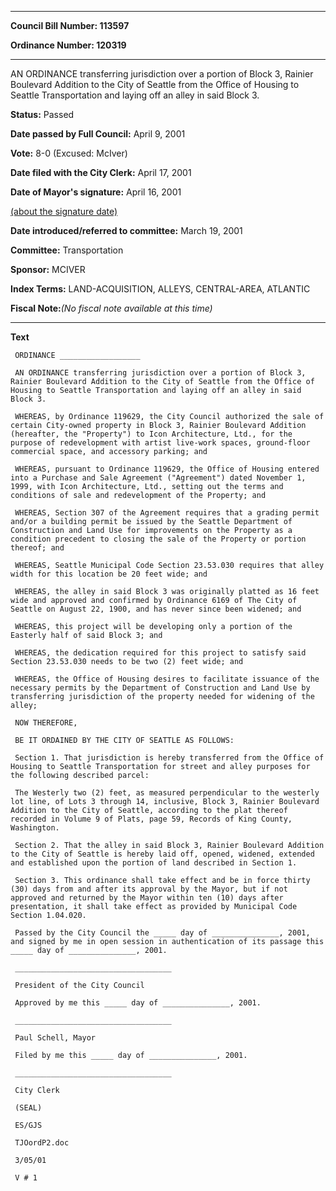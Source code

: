 

********

**Council Bill Number: 113597**
   
**Ordinance Number: 120319**
********

 AN ORDINANCE transferring jurisdiction over a portion of Block 3, Rainier Boulevard Addition to the City of Seattle from the Office of Housing to Seattle Transportation and laying off an alley in said Block 3.

**Status:** Passed
   
**Date passed by Full Council:** April 9, 2001
   
**Vote:** 8-0 (Excused: McIver)
   
**Date filed with the City Clerk:** April 17, 2001
   
**Date of Mayor's signature:** April 16, 2001
   
[(about the signature date)](/~public/approvaldate.htm)
   
   
   
**Date introduced/referred to committee:** March 19, 2001
   
**Committee:** Transportation
   
**Sponsor:** MCIVER
   
   
**Index Terms:** LAND-ACQUISITION, ALLEYS, CENTRAL-AREA, ATLANTIC

**Fiscal Note:**_(No fiscal note available at this time)_

********

**Text**
   
```
 ORDINANCE __________________

 AN ORDINANCE transferring jurisdiction over a portion of Block 3, Rainier Boulevard Addition to the City of Seattle from the Office of Housing to Seattle Transportation and laying off an alley in said Block 3.

 WHEREAS, by Ordinance 119629, the City Council authorized the sale of certain City-owned property in Block 3, Rainier Boulevard Addition (hereafter, the "Property") to Icon Architecture, Ltd., for the purpose of redevelopment with artist live-work spaces, ground-floor commercial space, and accessory parking; and

 WHEREAS, pursuant to Ordinance 119629, the Office of Housing entered into a Purchase and Sale Agreement ("Agreement") dated November 1, 1999, with Icon Architecture, Ltd., setting out the terms and conditions of sale and redevelopment of the Property; and

 WHEREAS, Section 307 of the Agreement requires that a grading permit and/or a building permit be issued by the Seattle Department of Construction and Land Use for improvements on the Property as a condition precedent to closing the sale of the Property or portion thereof; and

 WHEREAS, Seattle Municipal Code Section 23.53.030 requires that alley width for this location be 20 feet wide; and

 WHEREAS, the alley in said Block 3 was originally platted as 16 feet wide and approved and confirmed by Ordinance 6169 of The City of Seattle on August 22, 1900, and has never since been widened; and

 WHEREAS, this project will be developing only a portion of the Easterly half of said Block 3; and

 WHEREAS, the dedication required for this project to satisfy said Section 23.53.030 needs to be two (2) feet wide; and

 WHEREAS, the Office of Housing desires to facilitate issuance of the necessary permits by the Department of Construction and Land Use by transferring jurisdiction of the property needed for widening of the alley;

 NOW THEREFORE,

 BE IT ORDAINED BY THE CITY OF SEATTLE AS FOLLOWS:

 Section 1. That jurisdiction is hereby transferred from the Office of Housing to Seattle Transportation for street and alley purposes for the following described parcel:

 The Westerly two (2) feet, as measured perpendicular to the westerly lot line, of Lots 3 through 14, inclusive, Block 3, Rainier Boulevard Addition to the City of Seattle, according to the plat thereof recorded in Volume 9 of Plats, page 59, Records of King County, Washington.

 Section 2. That the alley in said Block 3, Rainier Boulevard Addition to the City of Seattle is hereby laid off, opened, widened, extended and established upon the portion of land described in Section 1.

 Section 3. This ordinance shall take effect and be in force thirty (30) days from and after its approval by the Mayor, but if not approved and returned by the Mayor within ten (10) days after presentation, it shall take effect as provided by Municipal Code Section 1.04.020.

 Passed by the City Council the _____ day of _______________, 2001, and signed by me in open session in authentication of its passage this _____ day of _______________, 2001.

 ___________________________________

 President of the City Council

 Approved by me this _____ day of _______________, 2001.

 ___________________________________

 Paul Schell, Mayor

 Filed by me this _____ day of _______________, 2001.

 ___________________________________

 City Clerk

 (SEAL)

 ES/GJS

 TJOordP2.doc

 3/05/01

 V # 1

```
